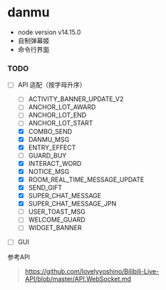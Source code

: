 # danmu
- node version v14.15.0
- 自制弹幕姬
- 命令行界面

### TODO
- [ ] API 适配（按字母升序）
    - [ ] ACTIVITY_BANNER_UPDATE_V2
    - [ ] ANCHOR_LOT_AWARD
    - [ ] ANCHOR_LOT_END
    - [ ] ANCHOR_LOT_START
    - [x] COMBO_SEND
    - [x] DANMU_MSG
    - [x] ENTRY_EFFECT
    - [ ] GUARD_BUY
    - [x] INTERACT_WORD
    - [x] NOTICE_MSG
    - [x] ROOM_REAL_TIME_MESSAGE_UPDATE
    - [x] SEND_GIFT
    - [x] SUPER_CHAT_MESSAGE
    - [x] SUPER_CHAT_MESSAGE_JPN
    - [ ] USER_TOAST_MSG
    - [ ] WELCOME_GUARD
    - [ ] WIDGET_BANNER

- [ ] GUI



参考API
> https://github.com/lovelyyoshino/Bilibili-Live-API/blob/master/API.WebSocket.md
